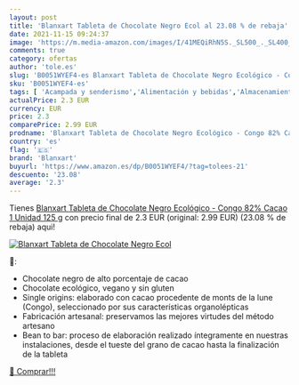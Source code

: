 ```yaml
---
layout: post
title: 'Blanxart Tableta de Chocolate Negro Ecol al 23.08 % de rebaja'
date: 2021-11-15 09:24:37
image: 'https://m.media-amazon.com/images/I/41MEQiRhN5S._SL500_._SL400_.jpg'
comments: true
category: ofertas
author: 'tole.es'
slug: 'B0051WYEF4-es Blanxart Tableta de Chocolate Negro Ecológico - Congo 82%...'
sku: 'B0051WYEF4-es'
tags: [ 'Acampada y senderismo','Alimentación y bebidas','Almacenamiento de alimentos','Almacenamiento de cocina y despensa','Chocolates','Cocina de acampada','Deportes y aire libre','Dulces de chocolate','Dulces, chocolates y chicles','Hogar y cocina','Ropa y equipamiento para ocio al aire libre','blanxart','chocolate', ]
actualPrice: 2.3 EUR
currency: EUR
price: 2.3
comparePrice: 2.99 EUR
prodname: 'Blanxart Tableta de Chocolate Negro Ecológico - Congo 82% Cacao 1 Unidad 125 g'
country: 'es'
flag: '🇪🇸'
brand: 'Blanxart'
buyurl: 'https://www.amazon.es/dp/B0051WYEF4/?tag=tolees-21'
descuento: '23.08'
average: '2.3'
---
```


Tienes [Blanxart Tableta de Chocolate Negro Ecológico - Congo 82% Cacao 1 Unidad 125 g](https://www.amazon.es/dp/B0051WYEF4/?tag=tolees-21) con precio final de  2.3 EUR (original: 2.99 EUR) (23.08 %  de rebaja) aqui!

[![Blanxart Tableta de Chocolate Negro Ecol](https://m.media-amazon.com/images/I/41MEQiRhN5S._SL500_._SL400_.jpg)](https://www.amazon.es/dp/B0051WYEF4/?tag=tolees-21)

🔎:

- Chocolate negro de alto porcentaje de cacao
- Chocolate ecológico, vegano y sin gluten
- Single origins: elaborado con cacao procedente de monts de la lune (Congo), seleccionado por sus características organolépticas
- Fabricación artesanal: preservamos las mejores virtudes del método artesano
- Bean to bar: proceso de elaboración realizado íntegramente en nuestras instalaciones, desde el tueste del grano de cacao hasta la finalización de la tableta

[🛒 Comprar!!!](https://www.amazon.es/dp/B0051WYEF4/?tag=tolees-21)
